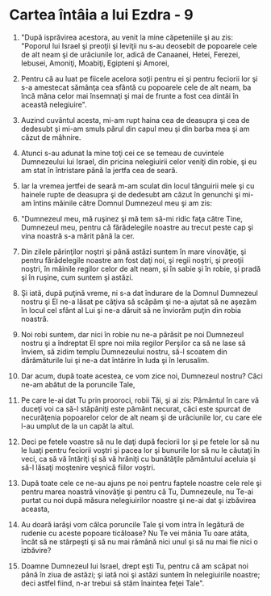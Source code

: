 # Cartea &#238;nt&#226;ia a lui Ezdra - 9

1. "După isprăvirea acestora, au venit la mine căpeteniile şi au zis: "Poporul lui Israel şi preoţii şi leviţii nu s-au deosebit de popoarele cele de alt neam şi de urâciunile lor, adică de Canaanei, Hetei, Ferezei, Iebusei, Amoniţi, Moabiţi, Egipteni şi Amorei, 

2. Pentru că au luat pe fiicele acelora soţii pentru ei şi pentru feciorii lor şi s-a amestecat sămânţa cea sfântă cu popoarele cele de alt neam, ba încă mâna celor mai însemnaţi şi mai de frunte a fost cea dintâi în această nelegiuire". 

3. Auzind cuvântul acesta, mi-am rupt haina cea de deasupra şi cea de dedesubt şi mi-am smuls părul din capul meu şi din barba mea şi am căzut de mâhnire. 

4. Atunci s-au adunat la mine toţi cei ce se temeau de cuvintele Dumnezeului lui Israel, din pricina nelegiuirii celor veniţi din robie, şi eu am stat în întristare până la jertfa cea de seară. 

5. Iar la vremea jertfei de seară m-am sculat din locul tânguirii mele şi cu hainele rupte de deasupra şi de dedesubt am căzut în genunchi şi mi-am întins mâinile către Domnul Dumnezeul meu şi am zis: 

6. "Dumnezeul meu, mă ruşinez şi mă tem să-mi ridic faţa către Tine, Dumnezeul meu, pentru că fărădelegile noastre au trecut peste cap şi vina noastră s-a mărit până la cer. 

7. Din zilele părinţilor noştri şi până astăzi suntem în mare vinovăţie, şi pentru fărădelegile noastre am fost daţi noi, şi regii noştri, şi preoţii noştri, în mâinile regilor celor de alt neam, şi în sabie şi în robie, şi pradă şi în ruşine, cum suntem şi astăzi. 

8. Şi iată, după puţină vreme, ni s-a dat îndurare de la Domnul Dumnezeul nostru şi El ne-a lăsat pe câţiva să scăpăm şi ne-a ajutat să ne aşezăm în locul cel sfânt al Lui şi ne-a dăruit să ne înviorăm puţin din robia noastră. 

9. Noi robi suntem, dar nici în robie nu ne-a părăsit pe noi Dumnezeul nostru şi a îndreptat El spre noi mila regilor Perşilor ca să ne lase să înviem, să zidim templu Dumnezeului nostru, să-l scoatem din dărâmăturile lui şi ne-a dat întărire în Iuda şi în Ierusalim. 

10. Dar acum, după toate acestea, ce vom zice noi, Dumnezeul nostru? Căci ne-am abătut de la poruncile Tale, 

11. Pe care le-ai dat Tu prin prooroci, robii Tăi, şi ai zis: Pământul în care vă duceţi voi ca să-l stăpâniţi este pământ necurat, căci este spurcat de necurăţenia popoarelor celor de alt neam şi de urâciunile lor, cu care ele l-au umplut de la un capăt la altul. 

12. Deci pe fetele voastre să nu le daţi după feciorii lor şi pe fetele lor să nu le luaţi pentru feciorii voştri şi pacea lor şi bunurile lor să nu le căutaţi în veci, ca să vă întăriţi şi să vă hrăniţi cu bunătăţile pământului aceluia şi să-l lăsaţi moştenire veşnică fiilor voştri. 

13. După toate cele ce ne-au ajuns pe noi pentru faptele noastre cele rele şi pentru marea noastră vinovăţie şi pentru că Tu, Dumnezeule, nu Te-ai purtat cu noi după măsura nelegiuirilor noastre şi ne-ai dat şi izbăvirea aceasta, 

14. Au doară iarăşi vom călca poruncile Tale şi vom intra în legătură de rudenie cu aceste popoare ticăloase? Nu Te vei mânia Tu oare atâta, încât să ne stârpeşti şi să nu mai rămână nici unul şi să nu mai fie nici o izbăvire? 

15. Doamne Dumnezeul lui Israel, drept eşti Tu, pentru că am scăpat noi până în ziua de astăzi; şi iată noi şi astăzi suntem în nelegiuirile noastre; deci astfel fiind, n-ar trebui să stăm înaintea feţei Tale". 

